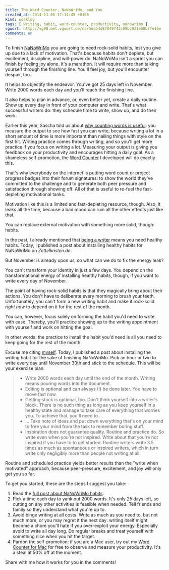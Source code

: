 ```yaml
---
title: The Word Counter, NaNoWriMo, and You
created_at: 2014-11-05 17:14:45 +0100
kind: worklog
tags: [ writing, habit, word-counter, productivity, nanowrimo ]
vgwort: http://vg08.met.vgwort.de/na/5eab4d87049743c09bc931eb8b7fe16e
comments: on
---
```


To finish [NaNoWriMo][] you are going to need rock-solid habits, lest you give up due to a lack of motivation. That's because habits don't deplete, but excitement, discipline, and will-power do. NaNoWriMo isn't a sprint you can finish by feeling joy alone. It's a marathon. It will require more than talking yourself through the finishing line. You'll feel joy, but you'll encounter despair, too.

It helps to objectify the endeavor. You've got 25 days left in November. Write 2000 words each day and you'll reach the finishing line.

It also helps to plan in advance, or, even better yet, create a daily routine. Show up every day in front of your computer and write. That's what successful writers do: they schedule time to write, show up, and do their work.

Earlier this year, Sascha told us about [why counting words is useful][count]: you measure the output to see how fast you can write, because writing a lot in a short amount of time is more important than nailing things with style on the first hit. Writing practice comes through writing, and so you'll get more practice if you focus on writing a lot. Measuring your output is giving you feedback on your productivity and encourages hitting a daily goal. As a shameless self-promotion, the [Word Counter][wcapp] I developed will do exactly this.

That's why everybody on the internet is putting word count or project progress badges into their forum signatures: to show the world they've committed to the challenge and to generate both peer pressure and satisfaction through showing off. All of that is useful to re-fuel the fast-depleting motivational tanks.

Motivation like this is a limited and fast-depleting resource, though. Also, it leaks all the time, because a bad mood can ruin all the other effects just like that. 

You can replace external motivation with something more solid, though: habits.

In the past, I already mentioned that [being a writer][habits] means you need healthy habits. Today, I published a post about installing healthy habits for NaNoWriMo on _Zettelkasten.de_. 

But November is already upon us, so what can we do to fix the energy leak?

You can't transform your identity in just a few days. You depend on the transformational energy of installing healthy habits, though, if you want to write every day of November.

The point of having rock-solid habits is that they magically bring about their actions. You don't have to deliberate every morning to brush your teeth. Unfortunately, you can't form a new writing habit and make it rock-solid _right now_ to depend on it for the rest of the month.

You can, however, focus solely on forming the habit you'd need to write with ease. Thereby, you'll practice showing up to the writing appointment with yourself and work on hitting the goal.

In other words: the practice to install the habit you'd need is all you need to keep going for the rest of the month.

Excuse me citing [myself][zkpost]. Today, I published a post about installing the writing habit for the sake of finishing NaNoWriMo. Pick an hour or two to write every day until November 30th and stick to the schedule. This will be your exercise plan:

> * Write 2000 words each day until the end of the month. Writing means pouring words into the document.
> * Editing is optional and can always (!) be done later. You have to move fast now.
> * Getting stuck is optional, too. Don't think yourself into a writer's block. There is no such thing as long as you keep yourself in a healthy state and manage to take care of everything that worries you. To achieve that, you'll need to ...
> * ... Take note of ideas and put down everything that's on your mind to free your mind from the task to remember boring stuff.
> * Inspiration does not guarantee quality. Routine and practice do. So write even when you're not inspired. Write about that you're not inspired if you have to to get started. Routine writers write 3.5 times as much as spontaneous or inspired writers, which in turn write only negligibly more than people not writing at all.

Routine and scheduled practice yields better results than the "write when motivated" approach, because peer-pressure, excitement, and joy will only get you so far.

To get you started, these are the steps I suggest you take:

1. Read the [full post about NaNoWriMo habits][zkpost].
2. Pick a time each day to yank out 2000 words. It's only 25 days left, so cutting on any other activities is feasible when needed. Tell friends and family so they understand what you're up to.
3. Avoid binge writing at all costs. Write as much as you need to, but not much more, or you may regret it the next day: writing itself might become a chore you'll hate if you over-exploit your energy. Especially avoid to write all day long. Do regular breaks and treat yourself with something nice when you hit the target.
4. Pardon the self-promotion: if you are a Mac user, try out my [Word Counter for Mac][wcapp] for free to observe and measure your productivity. It's a steal at 50% off at the moment.

Share with me how it works for you in the comments!

  [zkpost]: http://zettelkasten.de/posts/nanowrimo-frame-mind-routine/
  [nanowrimo]: http://www.nanowrimo.org/
  [count]: /posts/2014/02/count-your-words
  [habits]: /posts/2014/07/identity-schedule-serious-writing/
  [wcapp]: http://wordcounterapp.com?source=ctde
